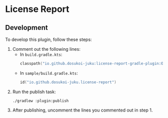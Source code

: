 # License Report

## Development

To develop this plugin, follow these steps:

1. Comment out the following lines:
   - In `build.gradle.kts`:
     ```kotlin
     classpath("io.github.dosukoi-juku:license-report-gradle-plugin:0.0.1-SNAPSHOT")
     ```
   - In `sample/build.gradle.kts`:
     ```kotlin
     id("io.github.dosukoi-juku.license-report")
     ```
2. Run the publish task:
   ```
   ./gradlew :plugin:publish
   ```
3. After publishing, uncomment the lines you commented out in step 1.
